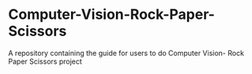 # Computer-Vision-Rock-Paper-Scissors
A repository containing the guide for users to do Computer Vision- Rock Paper Scissors project

